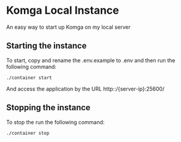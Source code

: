 # Komga Local Instance

An easy way to start up Komga on my local server

## Starting the instance

To start, copy and rename the .env.example to .env and then run the following command:

```shell
./container start
```

And access the application by the URL http::/{server-ip}:25600/

## Stopping the instance

To stop the run the following command:

```shell
./container stop
```

